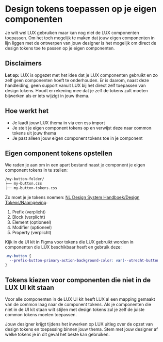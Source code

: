 # Design tokens toepassen op je eigen componenten

Je wilt wel LUX gebruiken maar kan nog niet de LUX componenten toepassen. Om het toch mogelijk te maken dat jouw eigen componenten in lijn liggen met de ontwerpen van jouw designer is het mogelijk om direct de design tokens toe te passen op je eigen componenten.

## Disclaimers

**Let op:** LUX is opgezet met het idee dat je LUX componenten gebruikt en zo zelf geen componenten hoeft te onderhouden. Er is daarom, naast deze handleiding, geen support vanuit LUX bij het direct zelf toepassen van design tokens. Houdt er rekening mee dat je zelf de tokens zult moeten bijwerken als er iets wijzigt in jouw thema.

## Hoe werkt het

- Je laadt jouw LUX thema in via een css import
- Je stelt je eigen component tokens op en verwijst deze naar common tokens uit jouw thema
- Je past alleen jouw eigen component tokens toe in je component

## Eigen component tokens opstellen

We raden je aan om in een apart bestand naast je component je eigen component tokens in te stellen:

```bash
/my-button-folder/
├── my-button.css
├── my-button-tokens.css
```

Zo moet je je tokens noemen: [NL Design System Handboek/Design Tokens/Naamgeving](https://nldesignsystem.nl/handboek/design-tokens/#naamgeving):

1. Prefix (verplicht)
2. Block (verplicht)
3. Element (optioneel)
4. Modifier (optioneel)
5. Property (verplicht)

Kijk in de UI kit in Figma voor tokens die LUX gebruikt worden in componenten die LUX beschikbaar heeft en gebruik deze:

```css
.my-button {
  --prefix-button-primary-action-background-color: var(--utrecht-button-primary-action-background-color);
}
```

## Tokens kiezen voor componenten die niet in de LUX UI kit staan

Voor alle componenten in de LUX UI kit heeft LUX al een mapping gemaakt van de common laag naar de component tokens. Als je componenten die niet in de UI kit staan wilt stijlen met design tokens zul je zelf de juiste common tokens moeten toepassen.

Jouw designer krijgt tijdens het inwerken op LUX uitleg over de opzet van design tokens en toepassing binnen jouw thema. Stem met jouw designer af welke tokens je in dit geval het beste kan gebruiken.
